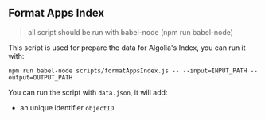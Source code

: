 ## Format Apps Index

> all script should be run with babel-node (npm run babel-node)

This script is used for prepare the data for Algolia's Index, you can run it with:

```
npm run babel-node scripts/formatAppsIndex.js -- --input=INPUT_PATH --output=OUTPUT_PATH
```

You can run the script with `data.json`, it will add:

  - an unique identifier `objectID`
